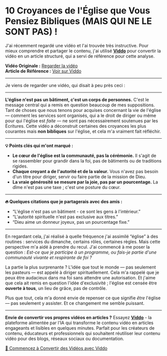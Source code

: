 # 10 Croyances de l'Église que Vous Pensiez Bibliques (MAIS QUI NE LE SONT PAS) !

J'ai récemment regardé une vidéo et l'ai trouvée très instructive. Pour mieux comprendre et partager le contenu, j'ai utilisé **[Viddo](https://viddo.pro/)** pour convertir la vidéo en un article structuré, qui a servi de référence pour cette analyse.

**Vidéo Originale :** [Regarder la vidéo](https://www.youtube.com/watch?v=gK6s6xnANpw)  
**Article de Référence :** [Voir sur Viddo](https://viddo.pro/zh/video-result/155e1aab-7ba7-4729-8766-46d4e690e39b)

---

Je viens de regarder une vidéo, qui disait à peu près ceci :

---

**L'église n'est pas un bâtiment, c'est un corps de personnes.** C'est le message central qui a remis en question beaucoup de mes suppositions. Tant de choses que nous tenons pour acquises concernant la vie de l'église — comment les services sont organisés, qui a le droit de diriger ou même pour qui l'église est *faite* — ne sont pas nécessairement soutenues par les Écritures. Cette vidéo a déconstruit certaines des croyances les plus courantes mais **non bibliques** sur l'église, et cela m'a vraiment fait réfléchir.

---

**💡 Points clés qui m'ont marqué :**

- **Le cœur de l'église est la communauté, pas la cérémonie.** Il s'agit de se rassembler pour grandir dans la foi, pas de bâtiments ou de traditions rigides.
- **Chaque croyant a de l'autorité et de la valeur.** Vous n'avez pas besoin d'un titre pour diriger, servir ou faire partie de la mission de Dieu.
- **La vraie générosité se mesure par la joie, pas par un pourcentage.** La dîme n'est pas une taxe ; c'est une posture du cœur.

---

**🔥 Quelques citations que je partagerais avec des amis :**

- “L'église n'est pas un bâtiment - ce sont les gens à l'intérieur.”
- “L'autorité spirituelle n'est pas exclusive aux titres.”
- “Dieu aime un donneur joyeux, pas un pourcentage fixe.”

---

En regardant cela, j'ai réalisé à quelle fréquence j'ai assimilé “église” à des routines : services du dimanche, certains rôles, certaines règles. Mais cette perspective m'a aidé à prendre du recul. J'ai commencé à me poser la question : *Est-ce que je participe à un programme, ou fais-je partie d'une communauté vivante et respirante de foi ?*

La partie la plus surprenante ? L'idée que tout le monde — pas seulement les pasteurs — est appelé à diriger spirituellement. Cela m'a rappelé que je peux être audacieux dans ma foi sans attendre une autorisation. Et j'aime que cela ait remis en question l'idée d'exclusivité ; l'église est censée être **ouverte à tous**, un lieu de grâce, pas de contrôle.

Plus que tout, cela m'a donné envie de repenser ce que signifie *être* l'église — pas seulement y assister. Et ce changement me semble puissant.

---

**Envie de convertir vos propres vidéos en articles ?** Essayez **[Viddo](https://viddo.pro/)** - la plateforme alimentée par l'IA qui transforme le contenu vidéo en articles engageants et lisibles en quelques minutes. Parfait pour les créateurs de contenu, éducateurs et professionnels qui souhaitent réutiliser leur contenu vidéo pour des blogs, réseaux sociaux ou documentation.

[🚀 Commencez à Convertir des Vidéos avec Viddo](https://viddo.pro/)